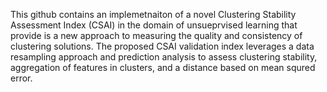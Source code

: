 This github contains an implemetnaiton of a novel Clustering Stability Assessment Index (CSAI) in the domain of unsueprvised learning that provide is a new  approach to measuring the quality and consistency of clustering solutions.
The proposed CSAI validation index leverages a data resampling approach and prediction analysis to assess clustering stability, aggregation of features in clusters, and a distance based on mean squred error. 
